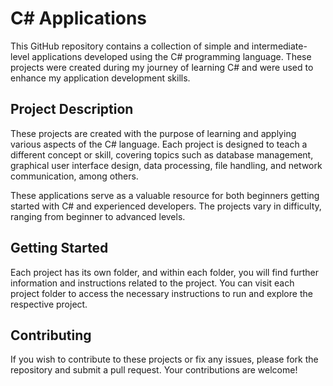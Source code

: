 # C# Applications

This GitHub repository contains a collection of simple and intermediate-level applications developed using the C# programming language. These projects were created during my journey of learning C# and were used to enhance my application development skills.

## Project Description

These projects are created with the purpose of learning and applying various aspects of the C# language. Each project is designed to teach a different concept or skill, covering topics such as database management, graphical user interface design, data processing, file handling, and network communication, among others.

These applications serve as a valuable resource for both beginners getting started with C# and experienced developers. The projects vary in difficulty, ranging from beginner to advanced levels.

## Getting Started

Each project has its own folder, and within each folder, you will find further information and instructions related to the project. You can visit each project folder to access the necessary instructions to run and explore the respective project.

## Contributing

If you wish to contribute to these projects or fix any issues, please fork the repository and submit a pull request. Your contributions are welcome!
